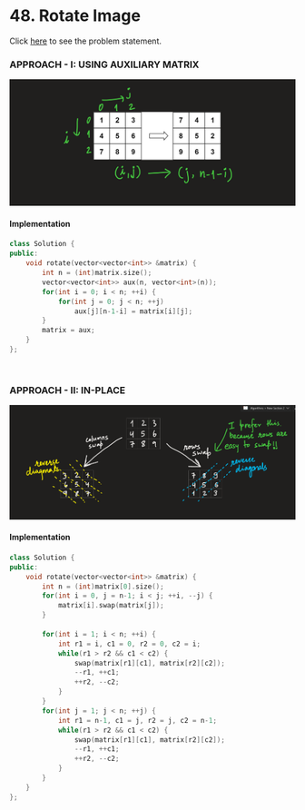 # 48. Rotate Image
Click [here](https://leetcode.com/problems/rotate-image/description/) to see the problem statement.   

### APPROACH - I: USING AUXILIARY MATRIX
![explanation-image](https://github.com/sahsan73/cp/blob/main/Problems-%26%26-Solutions/LeetCode/assets/images/48-approach-1.png)   

#### Implementation
```cpp
class Solution {
public:
    void rotate(vector<vector<int>> &matrix) {
        int n = (int)matrix.size();
        vector<vector<int>> aux(n, vector<int>(n));
        for(int i = 0; i < n; ++i) {
            for(int j = 0; j < n; ++j)
                aux[j][n-1-i] = matrix[i][j];
        }
        matrix = aux;
    }
};
```

&nbsp;

### APPROACH - II: IN-PLACE
![explanation-image](https://github.com/sahsan73/cp/blob/main/Problems-%26%26-Solutions/LeetCode/assets/images/48-approach-2.png)   

#### Implementation
```cpp
class Solution {
public:
    void rotate(vector<vector<int>> &matrix) {
        int n = (int)matrix[0].size();
        for(int i = 0, j = n-1; i < j; ++i, --j) {
            matrix[i].swap(matrix[j]);
        }

        for(int i = 1; i < n; ++i) {
            int r1 = i, c1 = 0, r2 = 0, c2 = i;
            while(r1 > r2 && c1 < c2) {
                swap(matrix[r1][c1], matrix[r2][c2]);
                --r1, ++c1;
                ++r2, --c2;
            }
        }
        for(int j = 1; j < n; ++j) {
            int r1 = n-1, c1 = j, r2 = j, c2 = n-1;
            while(r1 > r2 && c1 < c2) {
                swap(matrix[r1][c1], matrix[r2][c2]);
                --r1, ++c1;
                ++r2, --c2;
            }
        }
    }
};
```
